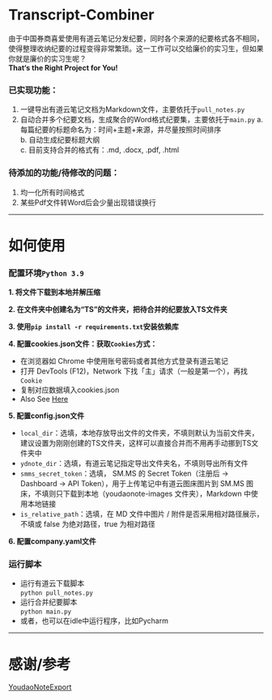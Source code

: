 # Transcript-Combiner
由于中国券商喜爱使用有道云笔记分发纪要，同时各个来源的纪要格式各不相同，使得整理收纳纪要的过程变得非常繁琐。这一工作可以交给廉价的实习生，但如果你就是廉价的实习生呢？  
**That‘s the Right Project for You!**

### 已实现功能：
  1. 一键导出有道云笔记文档为Markdown文件，主要依托于``pull_notes.py``
  2. 自动合并多个纪要文档，生成聚合的Word格式纪要集，主要依托于``main.py``
    a. 每篇纪要的标题命名为：时间+主题+来源，并尽量按照时间排序  
    b. 自动生成纪要标题大纲  
    c. 目前支持合并的格式有：.md, .docx, .pdf, .html  

### 待添加的功能/待修改的问题：
  1. 均一化所有时间格式  
  2. 某些Pdf文件转Word后会少量出现错误换行
***
# 如何使用
### 配置环境``Python 3.9``  

**1. 将文件下载到本地并解压缩**  
   
**2. 在文件夹中创建名为“TS”的文件夹，把待合并的纪要放入TS文件夹**  
   
**3. 使用``pip install -r requirements.txt``安装依赖库**    

**4. 配置cookies.json文件：获取``Cookies``方式：**  
  - 在浏览器如 Chrome 中使用账号密码或者其他方式登录有道云笔记  
  - 打开 DevTools (F12)，Network 下找「主」请求（一般是第一个），再找``Cookie``  
  - 复制对应数据填入cookies.json  
  - Also See [Here](https://github.com/DeppWang/youdaonote-pull#3%E8%AE%BE%E7%BD%AE%E7%99%BB%E5%BD%95-cookies-%E6%96%87%E4%BB%B6-cookiesjson)

**5. 配置config.json文件**  
- ``local_dir``：选填，本地存放导出文件的文件夹，不填则默认为当前文件夹，建议设置为刚刚创建的TS文件夹，这样可以直接合并而不用再手动挪到TS文件夹中  
- ``ydnote_dir``：选填，有道云笔记指定导出文件夹名，不填则导出所有文件  
- ``smms_secret_token``：选填， SM.MS 的 Secret Token（注册后 -> Dashboard -> API Token），用于上传笔记中有道云图床图片到 SM.MS 图床，不填则只下载到本地（youdaonote-images 文件夹），Markdown 中使用本地链接  
- ``is_relative_path``：选填，在 MD 文件中图片 / 附件是否采用相对路径展示，不填或 false 为绝对路径，true 为相对路径

**6. 配置company.yaml文件**
  
### 运行脚本  
- 运行有道云下载脚本  
``python pull_notes.py``  
- 运行合并纪要脚本  
``python main.py``  
- 或者，也可以在idle中运行程序，比如Pycharm  
***
# 感谢/参考  
[YoudaoNoteExport](https://github.com/DeppWang/youdaonote-pull)

